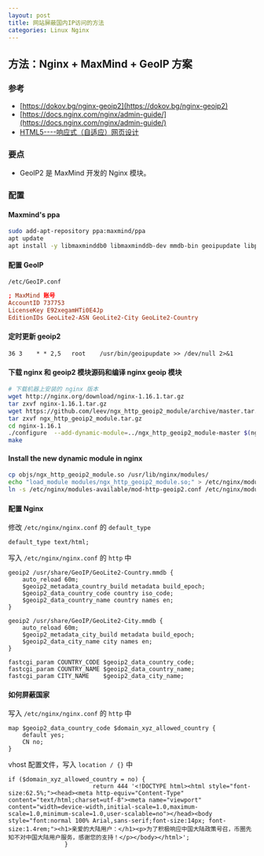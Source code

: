 ```yaml
---
layout: post
title: 网站屏蔽国内IP访问的方法
categories: Linux Nginx
---
```

## 方法：Nginx + MaxMind + GeoIP 方案

### 参考

* [https://dokov.bg/nginx-geoip2](https://dokov.bg/nginx-geoip2)
* [https://docs.nginx.com/nginx/admin-guide/](https://docs.nginx.com/nginx/admin-guide/)
* [HTML5----响应式（自适应）网页设计](https://blog.csdn.net/qq_40164190/article/details/83089459)

### 要点

* GeoIP2 是 MaxMind 开发的 Nginx 模块。

### 配置

#### Maxmind's ppa

```sh
sudo add-apt-repository ppa:maxmind/ppa
apt update
apt install -y libmaxminddb0 libmaxminddb-dev mmdb-bin geoipupdate libpcre3 libpcre3-dev zlib1g zlib1g-dev libssl-dev
```

#### 配置 GeoIP

`/etc/GeoIP.conf`
```conf
; MaxMind 账号
AccountID 737753
LicenseKey E92xegamHTi0E4Jp
EditionIDs GeoLite2-ASN GeoLite2-City GeoLite2-Country
```

#### 定时更新 geoip2

```cron
36 3    * * 2,5   root    /usr/bin/geoipupdate >> /dev/null 2>&1
```

#### 下载 nginx 和 geoip2 模块源码和编译 nginx geoip 模块

```sh
# 下载机器上安装的 nginx 版本
wget http://nginx.org/download/nginx-1.16.1.tar.gz
tar zxvf nginx-1.16.1.tar.gz
wget https://github.com/leev/ngx_http_geoip2_module/archive/master.tar.gz -O ngx_http_geoip2_module.tar.gz
tar zxvf ngx_http_geoip2_module.tar.gz
cd nginx-1.16.1
./configure  --add-dynamic-module=../ngx_http_geoip2_module-master $(nginx -V) --with-compat
make
```

#### Install the new dynamic module in nginx

```sh
cp objs/ngx_http_geoip2_module.so /usr/lib/nginx/modules/
echo "load_module modules/ngx_http_geoip2_module.so;" > /etc/nginx/modules-available/mod-http-geoip2.conf
ln -s /etc/nginx/modules-available/mod-http-geoip2.conf /etc/nginx/modules-enabled/60-mod-http-geoip2.conf
```

#### 配置 Nginx

修改 `/etc/nginx/nginx.conf` 的 `default_type`

```nginx
default_type text/html;
```

写入 `/etc/nginx/nginx.conf` 的 `http` 中
```nginx
geoip2 /usr/share/GeoIP/GeoLite2-Country.mmdb {
    auto_reload 60m;
    $geoip2_metadata_country_build metadata build_epoch;
    $geoip2_data_country_code country iso_code;
    $geoip2_data_country_name country names en;
}

geoip2 /usr/share/GeoIP/GeoLite2-City.mmdb {
    auto_reload 60m;
    $geoip2_metadata_city_build metadata build_epoch;
    $geoip2_data_city_name city names en;
}

fastcgi_param COUNTRY_CODE $geoip2_data_country_code;
fastcgi_param COUNTRY_NAME $geoip2_data_country_name;
fastcgi_param CITY_NAME    $geoip2_data_city_name;
```

#### 如何屏蔽国家

写入 `/etc/nginx/nginx.conf` 的 `http` 中
```nginx
map $geoip2_data_country_code $domain_xyz_allowed_country {
    default yes;
    CN no;
}
```

vhost 配置文件，写入 `location / {}` 中
```nginx
if ($domain_xyz_allowed_country = no) {
                        return 444 '<!DOCTYPE html><html style="font-size:62.5%;"><head><meta http-equiv="Content-Type" content="text/html;charset=utf-8"><meta name="viewport" content="width=device-width,initial-scale=1.0,maximum-scale=1.0,minimum-scale=1.0,user-scalable=no"></head><body style="font:normal 100% Arial,sans-serif;font-size:14px; font-size:1.4rem;"><h1>亲爱的大陆用户：</h1><p>为了积极响应中国大陆政策号召，币圈先知不对中国大陆用户服务，感谢您的支持！</p></body></html>';
                }
```
